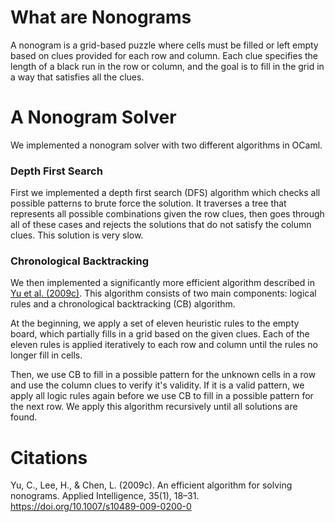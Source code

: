 # What are Nonograms
A nonogram is a grid-based puzzle where cells must be filled or left empty based on clues provided for each row and column. Each clue specifies the length of a black run in the row or column, and the goal is to fill in the grid in a way that satisfies all the clues.

# A Nonogram Solver
We implemented a nonogram solver with two different algorithms in OCaml.

### Depth First Search
First we implemented a depth first search (DFS) algorithm which checks all possible patterns to brute force the solution. It traverses a tree that represents all possible combinations given the row clues, then goes through all of these cases and rejects the solutions that do not satisfy the column clues. This solution is very slow.


### Chronological Backtracking
We then implemented a significantly more efficient algorithm described in [Yu et al. (2009c)](https://link.springer.com/article/10.1007/s10489-009-0200-0). This algorithm consists of two main components: logical rules and a chronological backtracking (CB) algorithm.

At the beginning, we apply a set of eleven heuristic rules to the empty board, which partially fills in a grid based on the given clues. Each of the eleven rules is applied iteratively to each row and column until the rules no longer fill in cells.

Then, we use CB to fill in a possible pattern for the unknown cells in a row and use the column clues to verify it's validity. If it is a valid pattern, we apply all logic rules again before we use CB to fill in a possible pattern for the next row. We apply this algorithm recursively until all solutions are found.

# Citations
Yu, C., Lee, H., & Chen, L. (2009c). An efficient algorithm for solving nonograms. Applied Intelligence, 35(1), 18–31. https://doi.org/10.1007/s10489-009-0200-0
